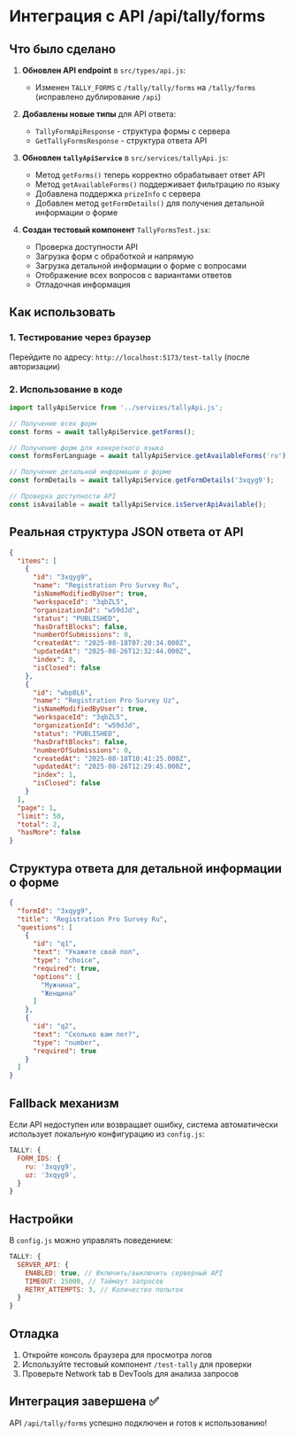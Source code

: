 # Интеграция с API /api/tally/forms

## Что было сделано

1. **Обновлен API endpoint** в `src/types/api.js`:
   - Изменен `TALLY_FORMS` с `/tally/tally/forms` на `/tally/forms` (исправлено дублирование `/api`)

2. **Добавлены новые типы** для API ответа:
   - `TallyFormApiResponse` - структура формы с сервера
   - `GetTallyFormsResponse` - структура ответа API

3. **Обновлен `tallyApiService`** в `src/services/tallyApi.js`:
   - Метод `getForms()` теперь корректно обрабатывает ответ API
   - Метод `getAvailableForms()` поддерживает фильтрацию по языку
   - Добавлена поддержка `prizeInfo` с сервера
   - Добавлен метод `getFormDetails()` для получения детальной информации о форме

4. **Создан тестовый компонент** `TallyFormsTest.jsx`:
   - Проверка доступности API
   - Загрузка форм с обработкой и напрямую
   - Загрузка детальной информации о форме с вопросами
   - Отображение всех вопросов с вариантами ответов
   - Отладочная информация

## Как использовать

### 1. Тестирование через браузер
Перейдите по адресу: `http://localhost:5173/test-tally` (после авторизации)

### 2. Использование в коде
```javascript
import tallyApiService from '../services/tallyApi.js';

// Получение всех форм
const forms = await tallyApiService.getForms();

// Получение форм для конкретного языка
const formsForLanguage = await tallyApiService.getAvailableForms('ru');

// Получение детальной информации о форме
const formDetails = await tallyApiService.getFormDetails('3xqyg9');

// Проверка доступности API
const isAvailable = await tallyApiService.isServerApiAvailable();
```

## Реальная структура JSON ответа от API

```json
{
  "items": [
    {
      "id": "3xqyg9",
      "name": "Registration Pro Survey Ru",
      "isNameModifiedByUser": true,
      "workspaceId": "3qbZL5",
      "organizationId": "w59dJd",
      "status": "PUBLISHED",
      "hasDraftBlocks": false,
      "numberOfSubmissions": 0,
      "createdAt": "2025-08-18T07:20:34.000Z",
      "updatedAt": "2025-08-26T12:32:44.000Z",
      "index": 0,
      "isClosed": false
    },
    {
      "id": "wbp8L6",
      "name": "Registration Pro Survey Uz",
      "isNameModifiedByUser": true,
      "workspaceId": "3qbZL5",
      "organizationId": "w59dJd",
      "status": "PUBLISHED",
      "hasDraftBlocks": false,
      "numberOfSubmissions": 0,
      "createdAt": "2025-08-18T10:41:25.000Z",
      "updatedAt": "2025-08-26T12:29:45.000Z",
      "index": 1,
      "isClosed": false
    }
  ],
  "page": 1,
  "limit": 50,
  "total": 2,
  "hasMore": false
}
```

## Структура ответа для детальной информации о форме

```json
{
  "formId": "3xqyg9",
  "title": "Registration Pro Survey Ru",
  "questions": [
    {
      "id": "q1",
      "text": "Укажите свой пол",
      "type": "choice",
      "required": true,
      "options": [
        "Мужчина",
        "Женщина"
      ]
    },
    {
      "id": "q2",
      "text": "Сколько вам лет?",
      "type": "number",
      "required": true
    }
  ]
}
```

## Fallback механизм

Если API недоступен или возвращает ошибку, система автоматически использует локальную конфигурацию из `config.js`:

```javascript
TALLY: {
  FORM_IDS: {
    ru: '3xqyg9',
    uz: '3xqyg9',
  }
}
```

## Настройки

В `config.js` можно управлять поведением:

```javascript
TALLY: {
  SERVER_API: {
    ENABLED: true, // Включить/выключить серверный API
    TIMEOUT: 15000, // Таймаут запросов
    RETRY_ATTEMPTS: 3, // Количество попыток
  }
}
```

## Отладка

1. Откройте консоль браузера для просмотра логов
2. Используйте тестовый компонент `/test-tally` для проверки
3. Проверьте Network tab в DevTools для анализа запросов

## Интеграция завершена ✅

API `/api/tally/forms` успешно подключен и готов к использованию!
